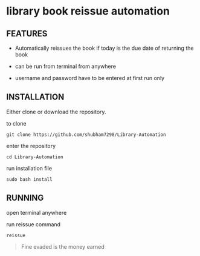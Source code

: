 # library book reissue automation

## FEATURES
* Automatically reissues the book if today is the due date of returning the book

* can be run from terminal from anywhere

* username and password have to be entered at first run only

## INSTALLATION

Either clone or download the repository.

to clone

`git clone https://github.com/shubham7298/Library-Automation`

enter the repository

`cd Library-Automation`

run installation file

`sudo bash install`

## RUNNING

open terminal anywhere 

run reissue command

`reissue`

> Fine evaded is the money earned

